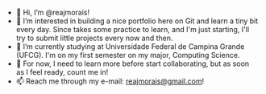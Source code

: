 - 👋 Hi, I’m @reajmorais!
- 👀 I’m interested in building a nice portfolio here on Git and learn a tiny bit every day. Since takes some practice to learn, and I'm just starting, I'll try to submit little projects every now and then.
- 🌱 I’m currently studying at Universidade Federal de Campina Grande (UFCG). I'm on my first semester on my major, Computing Science.
- 💞️ For now, I need to learn more before start collaborating, but as soon as I feel ready, count me in!
- 📫 Reach me through my e-mail: reajmorais@gmail.com!

<!---
reajmorais/reajmorais is a ✨ special ✨ repository because its `README.md` (this file) appears on your GitHub profile.
You can click the Preview link to take a look at your changes.
--->
